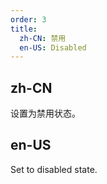 ```yaml
---
order: 3
title:
  zh-CN: 禁用
  en-US: Disabled
---
```


## zh-CN

设置为禁用状态。

## en-US

Set to disabled state.
